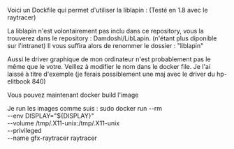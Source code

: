 
Voici un Dockfile qui permet d'utiliser la liblapin : 
(Testé en 1.8 avec le raytracer)

La liblapin n'est volontairement pas inclu dans ce repository, 
vous la trouverez dans le repository : Damdoshi/LibLapin. (n'étant plus diponible sur l'intranet)
Il vous suffira alors de renommer le dossier : "liblapin"

Aussi le driver graphique de mon ordinateur n'est probablement pas le même que le votre.
Veillez à modifier le nom dans le docker file.
Je l'ai laissé à titre d'exemple
(je ferais possiblement une maj avec le driver du hp-elitbook 840)

Vous pouvez maintenant docker build l'image

Je run les images comme suis : 
sudo docker run --rm \
       --env DISPLAY="${DISPLAY}" \
       --volume /tmp/.X11-unix:/tmp/.X11-unix \
       --privileged \
       --name gfx-raytracer raytracer


